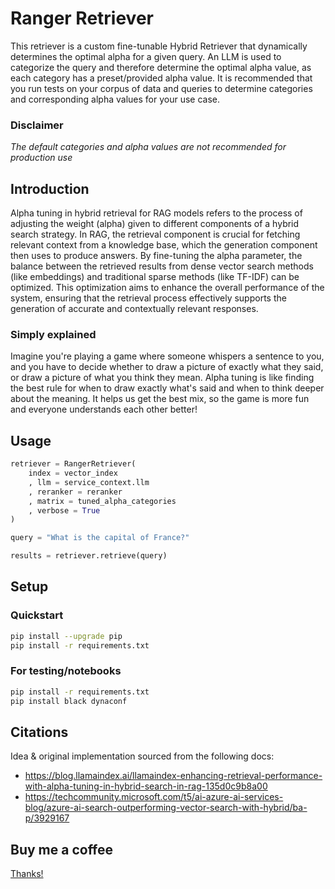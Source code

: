 # Ranger Retriever
This retriever is a custom fine-tunable Hybrid Retriever that dynamically determines the optimal alpha for a given query.
An LLM is used to categorize the query and therefore determine the optimal alpha value, as each category has a preset/provided alpha value.
It is recommended that you run tests on your corpus of data and queries to determine categories and corresponding alpha values for your use case.

### Disclaimer
*The default categories and alpha values are not recommended for production use*

## Introduction
Alpha tuning in hybrid retrieval for RAG models refers to the process of adjusting the weight (alpha) given to different components of a hybrid search strategy. In RAG, the retrieval component is crucial for fetching relevant context from a knowledge base, which the generation component then uses to produce answers. By fine-tuning the alpha parameter, the balance between the retrieved results from dense vector search methods (like embeddings) and traditional sparse methods (like TF-IDF) can be optimized. This optimization aims to enhance the overall performance of the system, ensuring that the retrieval process effectively supports the generation of accurate and contextually relevant responses.

### Simply explained
Imagine you're playing a game where someone whispers a sentence to you, and you have to decide whether to draw a picture of exactly what they said, or draw a picture of what you think they mean. Alpha tuning is like finding the best rule for when to draw exactly what's said and when to think deeper about the meaning. It helps us get the best mix, so the game is more fun and everyone understands each other better!

## Usage

```python
retriever = RangerRetriever(
    index = vector_index
    , llm = service_context.llm
    , reranker = reranker
    , matrix = tuned_alpha_categories
    , verbose = True
)

query = "What is the capital of France?"

results = retriever.retrieve(query)
```

## Setup

### Quickstart
```bash
pip install --upgrade pip
pip install -r requirements.txt
```

### For testing/notebooks
```bash
pip install -r requirements.txt
pip install black dynaconf 
```

## Citations
Idea & original implementation sourced from the following docs:
- https://blog.llamaindex.ai/llamaindex-enhancing-retrieval-performance-with-alpha-tuning-in-hybrid-search-in-rag-135d0c9b8a00
- https://techcommunity.microsoft.com/t5/ai-azure-ai-services-blog/azure-ai-search-outperforming-vector-search-with-hybrid/ba-p/3929167

## Buy me a coffee 

[Thanks!](https://www.buymeacoffee.com/nodice)
